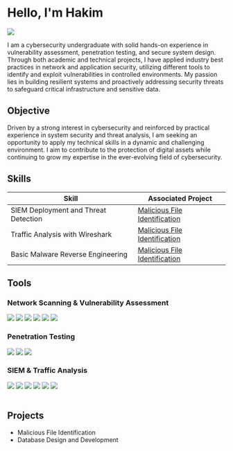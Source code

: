 # Hello, I'm Hakim
<a href="https://linkedin.com"><img src="https://img.shields.io/badge/-LinkedIn-0072b1?&style=for-the-badge&logo=linkedin&logoColor=white" /></a>

I am a cybersecurity undergraduate with solid hands-on experience in vulnerability assessment, penetration testing, and secure system design. Through both academic and technical projects, I have applied industry best practices in network and application security, utilizing different tools to identify and exploit vulnerabilities in controlled environments. My passion lies in building resilient systems and proactively addressing security threats to safeguard critical infrastructure and sensitive data.

## Objective
Driven by a strong interest in cybersecurity and reinforced by practical experience in system security and threat analysis, I am seeking an opportunity to apply my technical skills in a dynamic and challenging environment. I aim to contribute to the protection of digital assets while continuing to grow my expertise in the ever-evolving field of cybersecurity.
## Skills

| Skill                                         | Associated Project         |
|-----------------------------------------------|----------------------------|
| SIEM Deployment and Threat Detection | <a href="https://github.com/Jesko5/Malicious-File-Identification/blob/main/README.md">Malicious File Identification</a>|
| Traffic Analysis with Wireshark           | <a href="https://github.com/Jesko5/Malicious-File-Identification/blob/main/README.md">Malicious File Identification</a>|
| Basic Malware Reverse Engineering         | <a href="https://github.com/Jesko5/Malicious-File-Identification/blob/main/README.md">Malicious File Identification</a>|

## Tools

### Network Scanning & Vulnerability Assessment

<div>
    <img src="https://img.shields.io/badge/-Netcat-000000?&style=for-the-badge&logo=gnu&logoColor=white" />
    <img src="https://img.shields.io/badge/-Maltego-003366?&style=for-the-badge&logo=maltego&logoColor=white" />
    <img src="https://img.shields.io/badge/-Nmap-4F5D95?&style=for-the-badge&logoColor=white" />
    <img src="https://img.shields.io/badge/-Nessus-009CDE?&style=for-the-badge&logo=tenable&logoColor=white" />
    <img src="https://img.shields.io/badge/-Nikto-F16529?&style=for-the-badge&logo=linux&logoColor=white" />
    <img src="https://img.shields.io/badge/-SEToolkit-FF0000?&style=for-the-badge&logo=redhat&logoColor=white" />
</div>

### Penetration Testing
<div>
    <img src="https://img.shields.io/badge/-Metasploit-1F1F1F?&style=for-the-badge&logo=metasploit&logoColor=white" />
    <img src="https://img.shields.io/badge/-Empire-68217A?&style=for-the-badge&logo=powershell&logoColor=white" />
    <img src="https://img.shields.io/badge/-sqlmap-000000?&style=for-the-badge" />
</div>

### SIEM & Traffic Analysis
<div>
    <img src="https://img.shields.io/badge/-Wireshark-1679A7?&style=for-the-badge&logo=Wireshark&logoColor=white" />
    <img src="https://img.shields.io/badge/-TCPdump-232F3E?&style=for-the-badge&logo=gnu&logoColor=white" />
    <img src="https://img.shields.io/badge/-Suricata-EF3B2D?&style=for-the-badge&logo=Suricata&logoColor=white" />
    <img src="https://img.shields.io/badge/-Zeek-777BB4?&style=for-the-badge&logo=Zeek&logoColor=white" />
    <img src="https://img.shields.io/badge/-Snort-F20000?&style=for-the-badge&logo=snort&logoColor=white" />
    <img src="https://img.shields.io/badge/-XL--Toolkit-2C2C2C?&style=for-the-badge&logoColor=white" />
</div>
<br>

## Projects
- Malicious File Identification
- Database Design and Development
